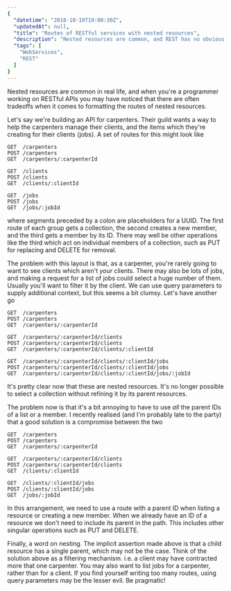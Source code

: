 ```yaml
---
{
  "datetime": "2018-10-19T19:00:30Z",
  "updatedAt": null,
  "title": "Routes of RESTful services with nested resources",
  "description": "Nested resources are common, and REST has no obvious way of modelling them. In this post I describe compromise to address this problem.",
  "tags": [
    "WebServices",
    "REST"
  ]
}
---
```

Nested resources are common in real life, and when you're a programmer working
on RESTful APIs you may have noticed that there are often tradeoffs when it
comes to formatting the routes of nested resources.

Let's say we're building an API for carpenters. Their guild wants a way to help
the carpenters manage their clients, and the items which they're creating for
their clients (jobs). A set of routes for this might look like

```properties
GET  /carpenters
POST /carpenters
GET  /carpenters/:carpenterId

GET  /clients
POST /clients
GET  /clients/:clientId

GET  /jobs
POST /jobs
GET  /jobs/:jobId
```

where segments preceded by a colon are placeholders for a UUID. The first route
of each group gets a collection, the second creates a new member, and the third
gets a member by its ID. There may well be other operations like the third which
act on individual members of a collection, such as PUT for replacing and DELETE
for removal.

The problem with this layout is that, as a carpenter, you're rarely going to
want to see clients which aren't _your_ clients. There may also be lots of jobs,
and making a request for a list of jobs could select a huge number of them.
Usually you'll want to filter it by the client. We can use query parameters to
supply additional context, but this seems a bit clumsy. Let's have another go

```properties
GET  /carpenters
POST /carpenters
GET  /carpenters/:carpenterId

GET  /carpenters/:carpenterId/clients
POST /carpenters/:carpenterId/clients
GET  /carpenters/:carpenterId/clients/:clientId

GET  /carpenters/:carpenterId/clients/:clientId/jobs
POST /carpenters/:carpenterId/clients/:clientId/jobs
GET  /carpenters/:carpenterId/clients/:clientId/jobs/:jobId
```

It's pretty clear now that these are nested resources. It's no longer possible
to select a collection without refining it by its parent resources.

The problem now is that it's a bit annoying to have to use _all_ the parent IDs
of a list or a member. I recently realised (and I'm probably late to the party)
that a good solution is a compromise between the two

```properties
GET  /carpenters
POST /carpenters
GET  /carpenters/:carpenterId

GET  /carpenters/:carpenterId/clients
POST /carpenters/:carpenterId/clients
GET  /clients/:clientId

GET  /clients/:clientId/jobs
POST /clients/:clientId/jobs
GET  /jobs/:jobId
```

In this arrangement, we need to use a route with a parent ID when listing a
resource or creating a new member. When we already have an ID of a resource we
don't need to include its parent in the path. This includes other singular
operations such as PUT and DELETE.

Finally, a word on nesting. The implicit assertion made above is that a child
resource has a single parent, which may not be the case. Think of the solution
above as a filtering mechanism. i.e. a client may have contracted more that one
carpenter. You may also want to list jobs for a carpenter, rather than for a
client. If you find yourself writing too many routes, using query parameters may
be the lesser evil. Be pragmatic!
